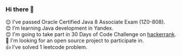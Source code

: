 ### Hi there 👋

:relieved: I’ve passed Oracle Certified Java 8 Associate Exam (1Z0-808).  
:blush: I’m learning Java development in Yandex.  
:blush: I'm going to take part in 30 Days of Code Challenge on [hackerrank](https://www.hackerrank.com/domains/tutorials/30-days-of-code).  
:raising_hand: I'm looking for an open source project to participate in.  
:thumbsup: I’ve solved 1 leetcode problem. 


<!--
**malo65/malo65** is a ✨ _special_ ✨ repository because its `README.md` (this file) appears on your GitHub profile.

Here are some ideas to get you started:

- 🔭 I’m currently working on ...
- 🌱 I’m currently learning ...
- 👯 I’m looking to collaborate on ...
- 🤔 I’m looking for help with ...
- 💬 Ask me about ...
- 📫 How to reach me: ...
- 😄 Pronouns: ...
- ⚡ Fun fact: ...
-->
